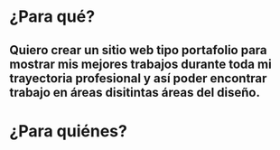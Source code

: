 # ¿Para qué?
## Quiero crear un sitio web tipo portafolio para mostrar mis mejores trabajos durante toda mi trayectoria profesional y así poder encontrar trabajo en áreas disitintas áreas del diseño.

# ¿Para quiénes?
